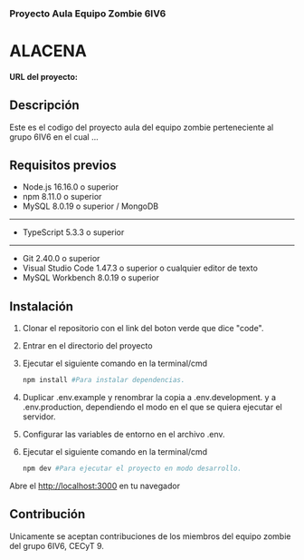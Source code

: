 ### Proyecto Aula Equipo Zombie 6IV6

# ALACENA

#### URL del proyecto:

## Descripción

Este es el codigo del proyecto aula del equipo zombie perteneciente al grupo 6IV6
en el cual ...

## Requisitos previos

[//]: # "- Lenguaje de programación utilizado"

- Node.js 16.16.0 o superior
- npm 8.11.0 o superior
- MySQL 8.0.19 o superior / MongoDB

---

[//]: # "- Dependencias y librerías externas requeridas"

- TypeScript 5.3.3 o superior

---

[//]: # "- Herramientas necesarias para la instalación y ejecución del proyecto"

- Git 2.40.0 o superior
- Visual Studio Code 1.47.3 o superior o cualquier editor de texto
- MySQL Workbench 8.0.19 o superior

## Instalación

1. Clonar el repositorio con el link del boton verde que dice "code".
2. Entrar en el directorio del proyecto
3. Ejecutar el siguiente comando en la terminal/cmd

    ```bash
    npm install #Para instalar dependencias.
    ```
4. Duplicar .env.example y renombrar la copia a .env.development. y a .env.production, dependiendo el
   modo en el que se quiera ejecutar el servidor.
5. Configurar las variables de entorno en el archivo .env.
6. Ejecutar el siguiente comando en la terminal/cmd

    ```bash
    npm dev #Para ejecutar el proyecto en modo desarrollo.
    ```

Abre el [http://localhost:3000](http://localhost:3000) en tu navegador

## Contribución

Unicamente se aceptan contribuciones de los miembros del equipo zombie del grupo 6IV6, CECyT 9.